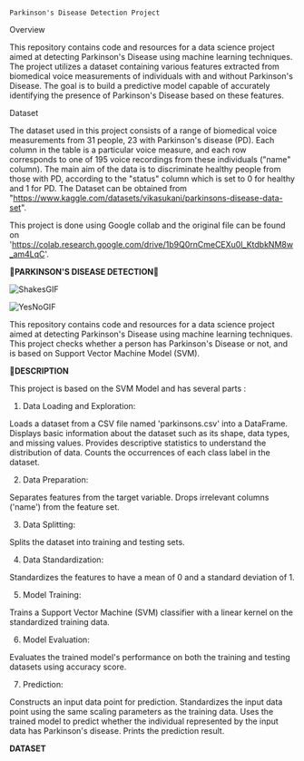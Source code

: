                                                                                            Parkinson's Disease Detection Project
Overview

 This repository contains code and resources for a data science project aimed at detecting Parkinson's Disease using machine learning techniques. The project utilizes a dataset containing various features extracted from biomedical voice measurements of individuals with and without Parkinson's Disease. The goal is to build a predictive model capable of accurately identifying the presence of Parkinson's Disease based on these features.

 Dataset
 
The dataset used in this project consists of a range of biomedical voice measurements from 31 people, 23 with Parkinson's disease (PD). Each column in the table is a particular voice measure, and each row corresponds to one of 195 voice recordings from these individuals ("name" column). The main aim of the data is to discriminate healthy people from those with PD, according to the "status" column which is set to 0 for healthy and 1 for PD. 
The Dataset can be obtained from "https://www.kaggle.com/datasets/vikasukani/parkinsons-disease-data-set".

This project is done using Google collab and the original file can be found on 'https://colab.research.google.com/drive/1b9Q0rnCmeCEXu0l_KtdbkNM8w_am4LqC'.

****💉PARKINSON'S DISEASE DETECTION💉****

![ShakesGIF](https://github.com/Poorvansh26/Parkinson-s-Disease-Detection/assets/95774345/7408f815-69da-4b6b-a4a9-7131a9c9cc04)

![YesNoGIF](https://github.com/Poorvansh26/Parkinson-s-Disease-Detection/assets/95774345/dbdd5ad2-eb5d-4ddf-af81-637eb6f31d08)

This repository contains code and resources for a data science project aimed at detecting Parkinson's Disease using machine learning techniques.
This project checks whether a person has Parkinson's Disease or not, and is based on Support Vector Machine Model (SVM).

📓****DESCRIPTION****

This project is based on the SVM Model and has several parts :

1. Data Loading and Exploration:

Loads a dataset from a CSV file named 'parkinsons.csv' into a DataFrame.
Displays basic information about the dataset such as its shape, data types, and missing values.
Provides descriptive statistics to understand the distribution of data.
Counts the occurrences of each class label in the dataset.

2. Data Preparation:

Separates features from the target variable.
Drops irrelevant columns ('name') from the feature set.

3. Data Splitting:

Splits the dataset into training and testing sets.

4. Data Standardization:

Standardizes the features to have a mean of 0 and a standard deviation of 1.

5. Model Training:

Trains a Support Vector Machine (SVM) classifier with a linear kernel on the standardized training data.

6. Model Evaluation:

Evaluates the trained model's performance on both the training and testing datasets using accuracy score.

7. Prediction:

Constructs an input data point for prediction.
Standardizes the input data point using the same scaling parameters as the training data.
Uses the trained model to predict whether the individual represented by the input data has Parkinson's disease.
Prints the prediction result.

****DATASET****


